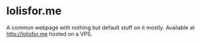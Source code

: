 # lolisfor.me 
A common webpage with nothing but default stuff on it mostly. Available at http://lolisfor.me hosted on a VPS.
